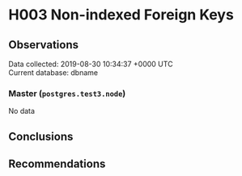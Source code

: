 # H003 Non-indexed Foreign Keys #

## Observations ##
Data collected: 2019-08-30 10:34:37 +0000 UTC  
Current database: dbname  

### Master (`postgres.test3.node`) ###


No data


## Conclusions ##


## Recommendations ##

